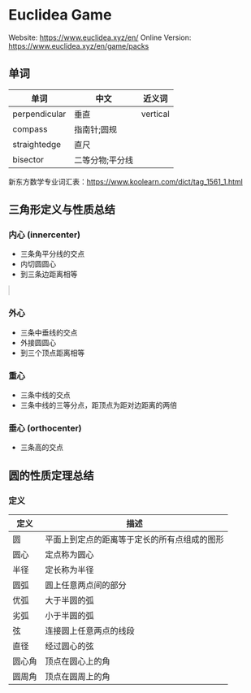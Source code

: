 # Euclidea Game

Website: <https://www.euclidea.xyz/en/>
Online Version: <https://www.euclidea.xyz/en/game/packs>

## 单词

| 单词          | 中文            | 近义词   |
|---------------|---------------|----------|
| perpendicular | 垂直            | vertical |
| compass       | 指南针;圆规     |          |
| straightedge  | 直尺            |          |
| bisector      | 二等分物;平分线 |          |

新东方数学专业词汇表：<https://www.koolearn.com/dict/tag_1561_1.html>

## 三角形定义与性质总结

### 内心 (innercenter)

- 三条角平分线的交点
- 内切圆圆心
- 到三条边距离相等

<canvas id="incenter" width="200" height="100" style="border:1px solid #d3d3d3;"></canvas>
<script>
    var incenter = document.getElementById('incenter');
    var ctx = incenter.getContext("2d");
    ctx.moveTo(40, 80);ctx.lineTo(160, 80);ctx.stroke();
    ctx.moveTo(40, 80);ctx.lineTo(80, 40);ctx.stroke();
    ctx.moveTo(80, 40);ctx.lineTo(160, 80);ctx.stroke();
    ctx.beginPath();
    ctx.arc(95, 50, 40, 0, 2 * Math.PI);
    ctx.stroke();
</script>

### 外心

- 三条中垂线的交点
- 外接圆圆心
- 到三个顶点距离相等

### 重心

- 三条中线的交点
- 三条中线的三等分点，距顶点为距对边距离的两倍

### 垂心 (orthocenter)

- 三条高的交点

## 圆的性质定理总结

### 定义

| 定义   | 描述                                         |
|-------|--------------------------------------------|
| 圆     | 平面上到定点的距离等于定长的所有点组成的图形 |
| 圆心   | 定点称为圆心                                 |
| 半径   | 定长称为半径                                 |
| 圆弧   | 圆上任意两点间的部分                         |
| 优弧   | 大于半圆的弧                                 |
| 劣弧   | 小于半圆的弧                                 |
| 弦     | 连接圆上任意两点的线段                       |
| 直径   | 经过圆心的弦                                 |
| 圆心角 | 顶点在圆心上的角                             |
| 圆周角 | 顶点在圆周上的角                             |

